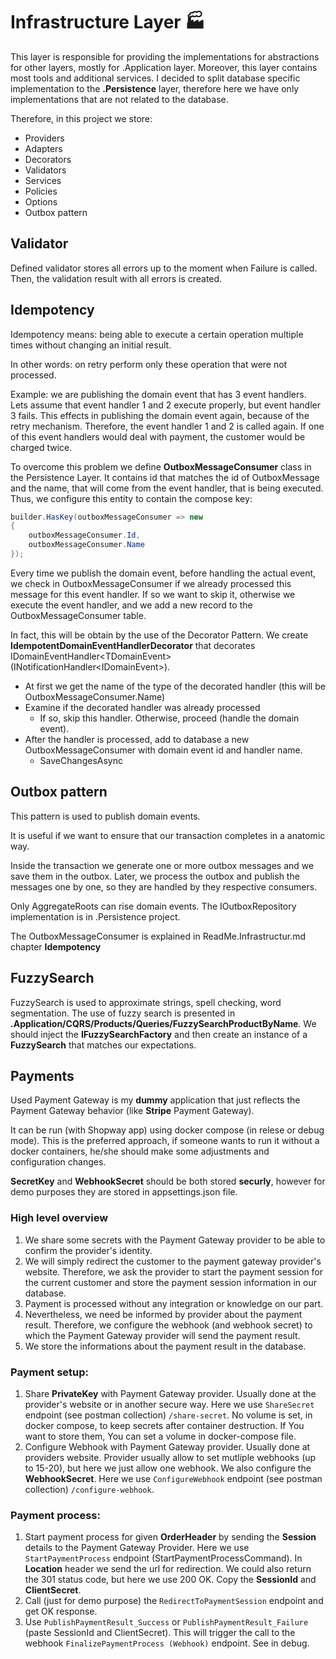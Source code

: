 ﻿# Infrastructure Layer :factory:

This layer is responsible for providing the implementations for abstractions for other layers, mostly for .Application layer.
Moreover, this layer contains most tools and additional services. I decided to split database specific implementation to the **.Persistence** layer,
therefore here we have only implementations that are not related to the database.

Therefore, in this project we store:

- Providers
- Adapters
- Decorators
- Validators
- Services
- Policies
- Options
- Outbox pattern

## Validator

Defined validator stores all errors up to the moment when Failure is called. Then, the validation result with all errors is created.

## Idempotency

Idempotency means: being able to execute a certain operation multiple times without changing an initial result.

In other words: on retry perform only these operation that were not processed.

Example: we are publishing the domain event that has 3 event handlers. Lets assume that event handler 1 and 2 execute properly, but event handler 3 fails.
This effects in publishing the domain event again, because of the retry mechanism. Therefore, the event handler 1 and 2 is called again.
If one of this event handlers would deal with payment, the customer would be charged twice.

To overcome this problem we define **OutboxMessageConsumer** class in the Persistence Layer. 
It contains id that matches the id of OutboxMessage and the name, that will come from the event handler, that is being executed.
Thus, we configure this entity to contain the compose key:

```csharp
builder.HasKey(outboxMessageConsumer => new
{
    outboxMessageConsumer.Id,
    outboxMessageConsumer.Name
});
```

Every time we publish the domain event, before handling the actual event, we check in OutboxMessageConsumer if we already processed this message for this event handler.
If so we want to skip it, otherwise we execute the event handler, and we add a new record to the OutboxMessageConsumer table.

In fact, this will be obtain by the use of the Decorator Pattern. We create **IdempotentDomainEventHandlerDecorator** that decorates IDomainEventHandler\<TDomainEvent\> (INotificationHandler\<IDomainEvent\>).

- At first we get the name of the type of the decorated handler (this will be OutboxMessageConsumer.Name)
- Examine if the decorated handler was already processed
	- If so, skip this handler. Otherwise, proceed (handle the domain event).
- After the handler is processed, add to database a new OutboxMessageConsumer with domain event id and handler name.
	- SaveChangesAsync
	
## Outbox pattern

This pattern is used to publish domain events. 

It is useful if we want to ensure that our transaction completes in a anatomic way.

Inside the transaction we generate one or more outbox messages and we save them in the outbox. 
Later, we process the outbox and publish the messages one by one, so they are handled by they respective consumers.

Only AggregateRoots can rise domain events. The IOutboxRepository implementation is in .Persistence project.

The OutboxMessageConsumer is explained in ReadMe.Infrastructur.md chapter **Idempotency**

## FuzzySearch

FuzzySearch is used to approximate strings, spell checking, word segmentation. The use of fuzzy search is presented in 
**.Application/CQRS/Products/Queries/FuzzySearchProductByName**. We should inject the **IFuzzySearchFactory** and then create an
instance of a **FuzzySearch** that matches our expectations.

## Payments

Used Payment Gateway is my **dummy** application that just reflects the Payment Gateway behavior (like **Stripe** Payment Gateway).

It can be run (with Shopway app) using docker compose (in relese or debug mode). This is the preferred approach, if someone wants to run it without a docker containers, he/she should make some adjustments and configuration changes.

**SecretKey** and **WebhookSecret** should be both stored **securly**, however for demo purposes they are stored in appsettings.json file.

### High level overview

1. We share some secrets with the Payment Gateway provider to be able to confirm the provider's identity.
2. We will simply redirect the customer to the payment gateway provider's website. Therefore, we ask the provider to start the payment session for the current customer and store the payment session information in our database.
3. Payment is processed without any integration or knowledge on our part.
4. Nevertheless, we need be informed by provider about the payment result. Therefore, we configure the webhook (and webhook secret) to which the Payment Gateway provider will send the payment result.
5. We store the informations about the payment result in the database.

### Payment setup:

1. Share **PrivateKey** with Payment Gateway provider. Usually done at the provider's website or in another secure way. Here we use `ShareSecret` endpoint (see postman collection) `/share-secret`. No volume is set, in docker compose, to keep secrets after container destruction. If You want to store them, You can set a volume in docker-compose file.
2. Configure Webhook with Payment Gateway provider. Usually done at providers website. Provider usually allow to set mutliple webhooks (up to 15-20), but here we just allow one webhook. We also configure the **WebhookSecret**. Here we use `ConfigureWebhook` endpoint (see postman collection) `/configure-webhook`. 

### Payment process: 

1. Start payment process for given **OrderHeader** by sending the **Session** details to the Payment Gateway Provider. Here we use `StartPaymentProcess` endpoint (StartPaymentProcessCommand). In **Location** header we send the url for redirection. We could also return the 301 status code, but here we use 200 OK. Copy the **SessionId** and **ClientSecret**.
2. Call (just for demo purpose) the `RedirectToPaymentSession` endpoint and get OK response.
3. Use `PublishPaymentResult_Success` or `PublishPaymentResult_Failure` (paste SessionId and ClientSecret). This will trigger the call to the webhook `FinalizePaymentProcess (Webhook)` endpoint. See in debug.